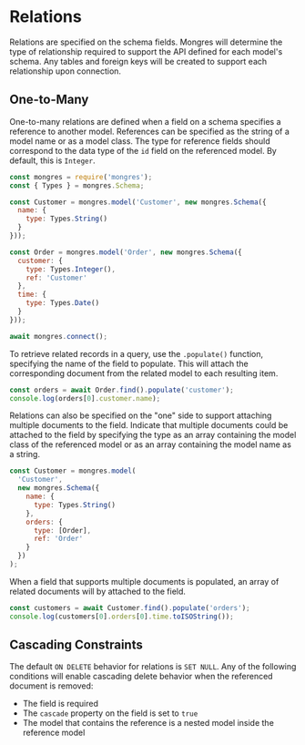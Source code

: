 # Relations

Relations are specified on the schema fields. Mongres will determine the type of
relationship required to support the API defined for each model's schema. Any
tables and foreign keys will be created to support each relationship upon
connection.

## One-to-Many

One-to-many relations are defined when a field on a schema specifies a reference
to another model. References can be specified as the string of a model name or
as a model class. The type for reference fields should correspond to the data
type of the `id` field on the referenced model. By default, this is `Integer`.

```javascript
const mongres = require('mongres');
const { Types } = mongres.Schema;

const Customer = mongres.model('Customer', new mongres.Schema({
  name: {
    type: Types.String()
  }
}));

const Order = mongres.model('Order', new mongres.Schema({
  customer: {
    type: Types.Integer(),
    ref: 'Customer'
  },
  time: {
    type: Types.Date()
  }
}));

await mongres.connect();
```

To retrieve related records in a query, use the `.populate()` function,
specifying the name of the field to populate. This will attach the corresponding
document from the related model to each resulting item.

```javascript
const orders = await Order.find().populate('customer');
console.log(orders[0].customer.name);
```

Relations can also be specified on the "one" side to support attaching multiple
documents to the field. Indicate that multiple documents could be attached to
the field by specifying the type as an array containing the model class of the
referenced model or as an array containing the model name as a string.

```javascript
const Customer = mongres.model(
  'Customer',
  new mongres.Schema({
    name: {
      type: Types.String()
    },
    orders: {
      type: [Order],
      ref: 'Order'
    }
  })
);
```

When a field that supports multiple documents is populated, an array of related
documents will by attached to the field.

```javascript
const customers = await Customer.find().populate('orders');
console.log(customers[0].orders[0].time.toISOString());
```

## Cascading Constraints

The default `ON DELETE` behavior for relations is `SET NULL`. Any of the
following conditions will enable cascading delete behavior when the referenced
document is removed:

- The field is required
- The `cascade` property on the field is set to `true`
- The model that contains the reference is a nested model inside the reference model
